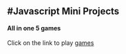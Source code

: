 #Javascript Mini Projects
---
**All in one 5 games**<br><br>
Click on the link to play
[games](https://aayushisingh11.github.io/javascript-mini-projects/All%20in%20one%205%20games/index.html)